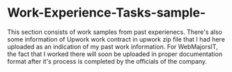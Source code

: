 # Work-Experience-Tasks-sample-

This section consists of work samples from past experienecs. There's also some information of Upwork work contract in upwork zip file that I had here uploaded as an indication of my past work information. For WebMajorsIT, the fact that I worked there will soon be uploaded in proper documentation format after it's process is completed by the officials of the company.
